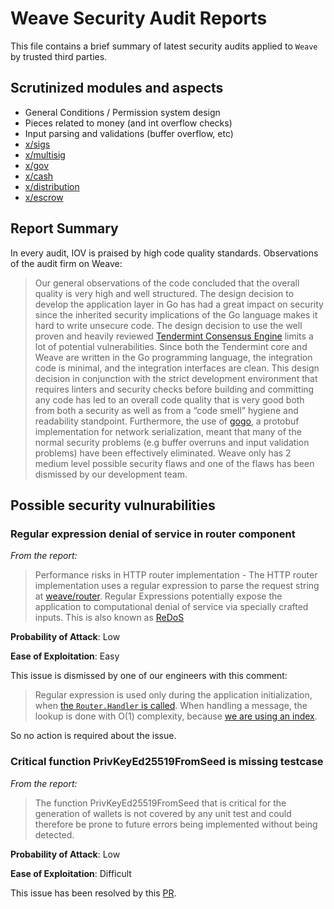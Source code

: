 # Weave Security Audit Reports

This file contains a brief summary of latest security audits applied to `Weave` by trusted third parties.

## Scrutinized modules and aspects

- General Conditions / Permission system design
- Pieces related to money (and int overflow checks)
- Input parsing and validations (buffer overflow, etc)
- [x/sigs](./x/sigs)
- [x/multisig](./x/multisig)
- [x/gov](./x/gov)
- [x/cash](./x/cash)
- [x/distribution](./x/distribution)
- [x/escrow](./x/escrow)

## Report Summary

In every audit, IOV is praised by high code quality standards.
Observations of the audit firm on Weave:

> Our general observations of the code concluded that the overall quality is very high and well structured. The design decision to develop the application layer in Go has had a great impact on security since the inherited security implications of the Go language makes it hard to write unsecure code. The design decision to use the well proven and heavily reviewed [Tendermint Consensus Engine](https://tendermint.com/) limits a lot of potential vulnerabilities. Since both the Tendermint core and Weave are written in the Go programming language, the integration code is minimal, and the integration interfaces are clean. This design decision in conjunction with the strict development environment that requires linters and security checks before building and committing any code has led to an overall code quality that is very good both from both a security as well as from a “code smell” hygiene and readability standpoint. Furthermore, the use of [gogo](https://github.com/gogo/protobuf), a protobuf implementation for network serialization, meant that many of the normal security problems (e.g buffer overruns and input validation problems) have been effectively eliminated. Weave only has 2 medium level possible security flaws and one of the flaws has been dismissed by our development team.

## Possible security vulnurabilities

### Regular expression denial of service in router component

_From the report:_
> Performance risks in HTTP router implementation - The HTTP router implementation uses a regular expression to parse the request string at [weave/router](https://github.com/iov-one/weave/app/router.go#L12). Regular Expressions potentially expose the application to computational denial of service via specially crafted inputs. This is also known as [ReDoS](https://www.owasp.org/index.php/Regular_expression_Denial_of_Service_-_ReDoS)

**Probability of Attack**: Low

**Ease of Exploitation**: Easy

This issue is dismissed by one of our engineers with this comment:
> Regular expression is used only during the application initialization, when [the `Router.Handler` is called](https://github.com/iov-one/weave/blob/master/app/router.go#L37-L42). When handling a message, the lookup is done with O(1) complexity, because [we are using an index](https://github.com/iov-one/weave/blob/master/app/router.go#L53-L54).

So no action is required about the issue.

### Critical function PrivKeyEd25519FromSeed is missing testcase

_From the report:_
> The function PrivKeyEd25519FromSeed that is critical for the generation of wallets is not covered by any unit test and could therefore be prone to future errors being implemented without being detected.

**Probability of Attack**: Low

**Ease of Exploitation**: Difficult

This issue has been resolved by this [PR](https://github.com/iov-one/weave/pull/1038).
